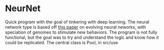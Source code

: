 # NeurNet

Quick program with the goal of tinkering with deep learning. The neural network type is based off [this paper](http://nn.cs.utexas.edu/downloads/papers/stanley.ec02.pdf) on evolving neural neworks, with speciation of genomes to stimulate new behaviors.
The program is not fully functional, but the goal was to try and understand the logic and know how it could be replicated. The central class is Pool, in src/use
